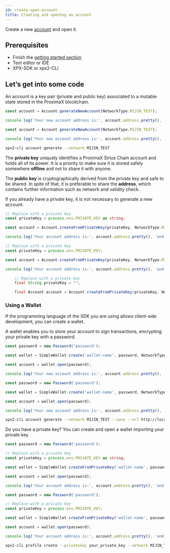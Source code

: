 ```yaml
---
id: create-open-account
title: Creating and opening an account
---
```

Create a new [account](../../built-in-features/account.md) and open it.

## Prerequisites

- Finish the [getting started section](../../getting-started/setting-up-workstation.md)
- Text editor or IDE
- XPX-SDK or xpx2-CLI

## Let’s get into some code

An account is a key pair (private and public key) associated to a mutable state stored in the ProximaX blockchain.

<!--DOCUSAURUS_CODE_TABS-->
<!--TypesSript-->

```ts
const account = Account.generateNewAccount(NetworkType.MIJIN_TEST);

console.log('Your new account address is:', account.address.pretty(), 'and its private key', account.privateKey);
```

<!--JavaSript-->
```js
const account = Account.generateNewAccount(NetworkType.MIJIN_TEST);

console.log('Your new account address is:', account.address.pretty(), 'and its private key', account.privateKey);
```

<!--bash-->
```sh
xpx2-cli account generate --network MIJIN_TEST
```

<!--END_DOCUSAURUS_CODE_TABS-->

The **private key** uniquely identifies a ProximaX Sirius Chain account and holds all of its power. It is a priority to make sure it is stored safely somewhere **offline** and not to share it with anyone.

The **public key** is cryptographically derived from the private key and safe to be shared. In spite of that, it is preferable to share the **address**, which contains further information such as network and validity check.

If you already have a private key, it is not necessary to generate a new account:

<!--DOCUSAURUS_CODE_TABS-->
<!--TypesSript-->

```ts
// Replace with a private key
const privateKey = process.env.PRIVATE_KEY as string;

const account = Account.createFromPrivateKey(privateKey, NetworkType.MIJIN_TEST);

console.log('Your account address is:', account.address.pretty(), 'and its private key', account.privateKey);
```

<!--JavaSript-->
```js
// Replace with a private key
const privateKey = process.env.PRIVATE_KEY;

const account = Account.createFromPrivateKey(privateKey, NetworkType.MIJIN_TEST);

console.log('Your account address is:', account.address.pretty(), 'and its private key', account.privateKey);
```

<!--Java-->
```java
    // Replace with a private key
    final String privateKey = "";

    final Account account = Account.createFromPrivateKey(privateKey, NetworkType.MIJIN_TEST);
```

<!--END_DOCUSAURUS_CODE_TABS-->

### Using a Wallet

If the programming language of the SDK you are using allows client-side development, you can create a wallet.

A wallet enables you to store your account to sign transactions, encrypting your private key with a password.

<!--DOCUSAURUS_CODE_TABS-->
<!--TypesSript-->

```ts
const password = new Password('password');

const wallet = SimpleWallet.create('wallet-name', password, NetworkType.MIJIN_TEST);

const account = wallet.open(password);

console.log('Your new account address is:', account.address.pretty(), 'and its private key', account.privateKey);
```

<!--JavaSript-->
```js
const password = new Password('password');

const wallet = SimpleWallet.create('wallet-name', password, NetworkType.MIJIN_TEST);

const account = wallet.open(password);

console.log('Your new account address is:', account.address.pretty(), 'and its private key', account.privateKey);
```

<!--bash-->
```sh
xpx2-cli account generate --network MIJIN_TEST --save --url http://localhost:3000 --profile test
```

<!--END_DOCUSAURUS_CODE_TABS-->

Do you have a private key? You can create and open a wallet importing your private key.

<!--DOCUSAURUS_CODE_TABS-->
<!--TypesSript-->

```ts
const password = new Password('password');

// Replace with a private key
const privateKey = process.env.PRIVATE_KEY as string;

const wallet = SimpleWallet.createFromPrivateKey('wallet-name', password, privateKey, NetworkType.MIJIN_TEST);

const account = wallet.open(password);

console.log('Your account address is:', account.address.pretty(), 'and its private key', account.privateKey);
```

<!--JavaSript-->
```js
const password = new Password('password');

// Replace with a private key
const privateKey = process.env.PRIVATE_KEY;

const wallet = SimpleWallet.createFromPrivateKey('wallet-name', password, privateKey, NetworkType.MIJIN_TEST);

const account = wallet.open(password);

console.log('Your account address is:', account.address.pretty(), 'and its private key', account.privateKey);
```

<!--bash-->
```sh
xpx2-cli profile create --privatekey your_private_key --network MIJIN_TEST --url http://localhost:3000 --profile test
```

<!--END_DOCUSAURUS_CODE_TABS-->
